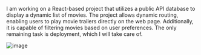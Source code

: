 
I am working on a React-based project that utilizes a public API database to display a dynamic list of movies. The project allows dynamic routing, enabling users to play movie trailers directly on the web page. Additionally, it is capable of filtering movies based on user preferences. The only remaining task is deployment, which I will take care of.

![image](https://github.com/user-attachments/assets/ad4a1c1f-bee5-4e56-b1f7-577dfdb87e67)
